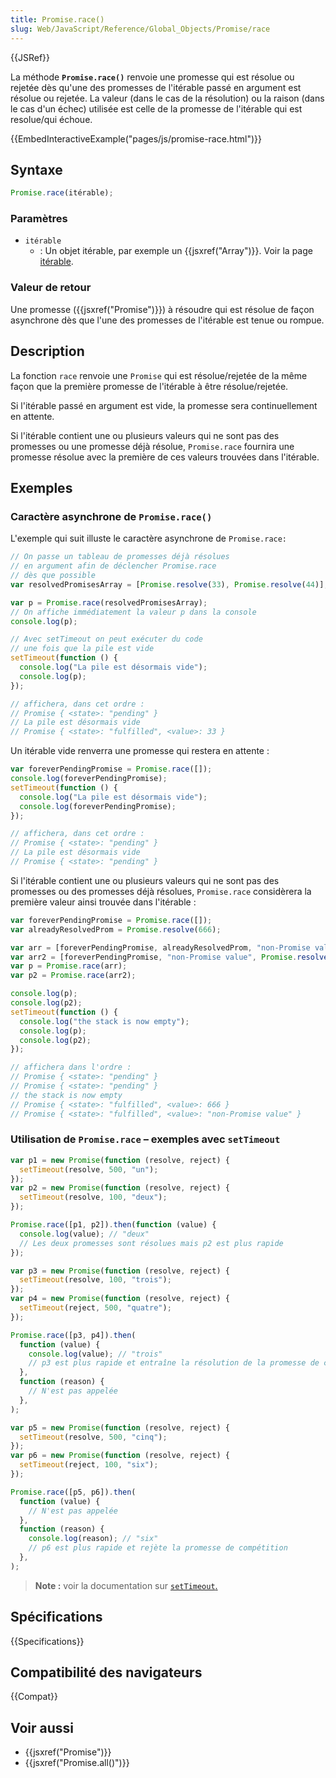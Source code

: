 ```yaml
---
title: Promise.race()
slug: Web/JavaScript/Reference/Global_Objects/Promise/race
---
```


{{JSRef}}

La méthode **`Promise.race()`** renvoie une promesse qui est résolue ou rejetée dès qu'une des promesses de l'itérable passé en argument est résolue ou rejetée. La valeur (dans le cas de la résolution) ou la raison (dans le cas d'un échec) utilisée est celle de la promesse de l'itérable qui est resolue/qui échoue.

{{EmbedInteractiveExample("pages/js/promise-race.html")}}

## Syntaxe

```js
Promise.race(itérable);
```

### Paramètres

- `itérable`
  - : Un objet itérable, par exemple un {{jsxref("Array")}}. Voir la page [itérable](/fr/docs/Web/JavaScript/Guide/iterable).

### Valeur de retour

Une promesse ({{jsxref("Promise")}}) à résoudre qui est résolue de façon asynchrone dès que l'une des promesses de l'itérable est tenue ou rompue.

## Description

La fonction `race` renvoie une `Promise` qui est résolue/rejetée de la même façon que la première promesse de l'itérable à être résolue/rejetée.

Si l'itérable passé en argument est vide, la promesse sera continuellement en attente.

Si l'itérable contient une ou plusieurs valeurs qui ne sont pas des promesses ou une promesse déjà résolue, `Promise.race` fournira une promesse résolue avec la première de ces valeurs trouvées dans l'itérable.

## Exemples

### Caractère asynchrone de `Promise.race()`

L'exemple qui suit illuste le caractère asynchrone de `Promise.race:`

```js
// On passe un tableau de promesses déjà résolues
// en argument afin de déclencher Promise.race
// dès que possible
var resolvedPromisesArray = [Promise.resolve(33), Promise.resolve(44)];

var p = Promise.race(resolvedPromisesArray);
// On affiche immédiatement la valeur p dans la console
console.log(p);

// Avec setTimeout on peut exécuter du code
// une fois que la pile est vide
setTimeout(function () {
  console.log("La pile est désormais vide");
  console.log(p);
});

// affichera, dans cet ordre :
// Promise { <state>: "pending" }
// La pile est désormais vide
// Promise { <state>: "fulfilled", <value>: 33 }
```

Un itérable vide renverra une promesse qui restera en attente :

```js
var foreverPendingPromise = Promise.race([]);
console.log(foreverPendingPromise);
setTimeout(function () {
  console.log("La pile est désormais vide");
  console.log(foreverPendingPromise);
});

// affichera, dans cet ordre :
// Promise { <state>: "pending" }
// La pile est désormais vide
// Promise { <state>: "pending" }
```

Si l'itérable contient une ou plusieurs valeurs qui ne sont pas des promesses ou des promesses déjà résolues, `Promise.race` considèrera la première valeur ainsi trouvée dans l'itérable :

```js
var foreverPendingPromise = Promise.race([]);
var alreadyResolvedProm = Promise.resolve(666);

var arr = [foreverPendingPromise, alreadyResolvedProm, "non-Promise value"];
var arr2 = [foreverPendingPromise, "non-Promise value", Promise.resolve(666)];
var p = Promise.race(arr);
var p2 = Promise.race(arr2);

console.log(p);
console.log(p2);
setTimeout(function () {
  console.log("the stack is now empty");
  console.log(p);
  console.log(p2);
});

// affichera dans l'ordre :
// Promise { <state>: "pending" }
// Promise { <state>: "pending" }
// the stack is now empty
// Promise { <state>: "fulfilled", <value>: 666 }
// Promise { <state>: "fulfilled", <value>: "non-Promise value" }
```

### Utilisation de `Promise.race` – exemples avec `setTimeout`

```js
var p1 = new Promise(function (resolve, reject) {
  setTimeout(resolve, 500, "un");
});
var p2 = new Promise(function (resolve, reject) {
  setTimeout(resolve, 100, "deux");
});

Promise.race([p1, p2]).then(function (value) {
  console.log(value); // "deux"
  // Les deux promesses sont résolues mais p2 est plus rapide
});

var p3 = new Promise(function (resolve, reject) {
  setTimeout(resolve, 100, "trois");
});
var p4 = new Promise(function (resolve, reject) {
  setTimeout(reject, 500, "quatre");
});

Promise.race([p3, p4]).then(
  function (value) {
    console.log(value); // "trois"
    // p3 est plus rapide et entraîne la résolution de la promesse de compétition
  },
  function (reason) {
    // N'est pas appelée
  },
);

var p5 = new Promise(function (resolve, reject) {
  setTimeout(resolve, 500, "cinq");
});
var p6 = new Promise(function (resolve, reject) {
  setTimeout(reject, 100, "six");
});

Promise.race([p5, p6]).then(
  function (value) {
    // N'est pas appelée
  },
  function (reason) {
    console.log(reason); // "six"
    // p6 est plus rapide et rejète la promesse de compétition
  },
);
```

> **Note :** voir la documentation sur [`setTimeout`.](/fr/docs/Web/API/WindowTimers/setTimeout)

## Spécifications

{{Specifications}}

## Compatibilité des navigateurs

{{Compat}}

## Voir aussi

- {{jsxref("Promise")}}
- {{jsxref("Promise.all()")}}
